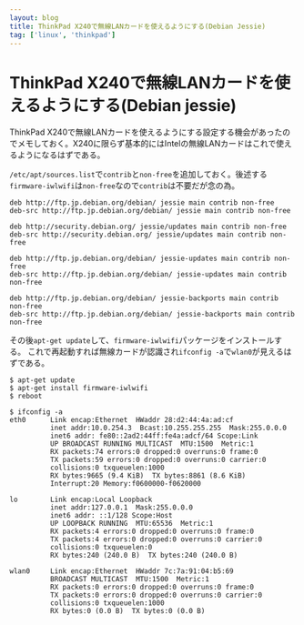 ```yaml
---
layout: blog
title: ThinkPad X240で無線LANカードを使えるようにする(Debian Jessie)
tag: ['linux', 'thinkpad']
---
```


# ThinkPad X240で無線LANカードを使えるようにする(Debian jessie)

ThinkPad X240で無線LANカードを使えるようにする設定する機会があったのでメモしておく。X240に限らず基本的にはIntelの無線LANカードはこれで使えるようになるはずである。

`/etc/apt/sources.list`で`contrib`と`non-free`を追加しておく。後述する`firmware-iwlwifi`は`non-free`なので`contrib`は不要だが念の為。

~~~~
deb http://ftp.jp.debian.org/debian/ jessie main contrib non-free
deb-src http://ftp.jp.debian.org/debian/ jessie main contrib non-free

deb http://security.debian.org/ jessie/updates main contrib non-free
deb-src http://security.debian.org/ jessie/updates main contrib non-free

deb http://ftp.jp.debian.org/debian/ jessie-updates main contrib non-free
deb-src http://ftp.jp.debian.org/debian/ jessie-updates main contrib non-free

deb http://ftp.jp.debian.org/debian/ jessie-backports main contrib non-free
deb-src http://ftp.jp.debian.org/debian/ jessie-backports main contrib non-free
~~~~

その後`apt-get update`して、`firmware-iwlwifi`パッケージをインストールする。
これで再起動すれば無線カードが認識され`ifconfig -a`で`wlan0`が見えるはずである。

~~~~
$ apt-get update
$ apt-get install firmware-iwlwifi
$ reboot
~~~~

~~~~
$ ifconfig -a
eth0      Link encap:Ethernet  HWaddr 28:d2:44:4a:ad:cf  
          inet addr:10.0.254.3  Bcast:10.255.255.255  Mask:255.0.0.0
          inet6 addr: fe80::2ad2:44ff:fe4a:adcf/64 Scope:Link
          UP BROADCAST RUNNING MULTICAST  MTU:1500  Metric:1
          RX packets:74 errors:0 dropped:0 overruns:0 frame:0
          TX packets:59 errors:0 dropped:0 overruns:0 carrier:0
          collisions:0 txqueuelen:1000 
          RX bytes:9665 (9.4 KiB)  TX bytes:8861 (8.6 KiB)
          Interrupt:20 Memory:f0600000-f0620000 

lo        Link encap:Local Loopback  
          inet addr:127.0.0.1  Mask:255.0.0.0
          inet6 addr: ::1/128 Scope:Host
          UP LOOPBACK RUNNING  MTU:65536  Metric:1
          RX packets:4 errors:0 dropped:0 overruns:0 frame:0
          TX packets:4 errors:0 dropped:0 overruns:0 carrier:0
          collisions:0 txqueuelen:0 
          RX bytes:240 (240.0 B)  TX bytes:240 (240.0 B)

wlan0     Link encap:Ethernet  HWaddr 7c:7a:91:04:b5:69  
          BROADCAST MULTICAST  MTU:1500  Metric:1
          RX packets:0 errors:0 dropped:0 overruns:0 frame:0
          TX packets:0 errors:0 dropped:0 overruns:0 carrier:0
          collisions:0 txqueuelen:1000 
          RX bytes:0 (0.0 B)  TX bytes:0 (0.0 B)
~~~~
